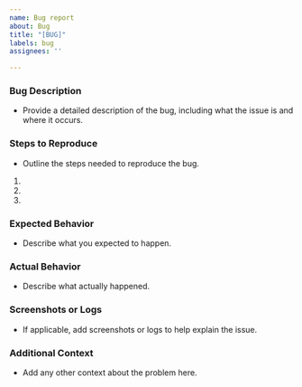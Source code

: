 ```yaml
---
name: Bug report
about: Bug
title: "[BUG]"
labels: bug
assignees: ''

---
```


### Bug Description
- Provide a detailed description of the bug, including what the issue is and where it occurs.

### Steps to Reproduce
- Outline the steps needed to reproduce the bug. 
1. 
2. 
3. 

### Expected Behavior
- Describe what you expected to happen. 

### Actual Behavior
- Describe what actually happened.

### Screenshots or Logs
- If applicable, add screenshots or logs to help explain the issue. 

### Additional Context
- Add any other context about the problem here.
